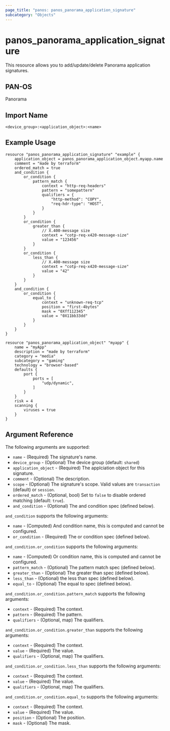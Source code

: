 ```yaml
---
page_title: "panos: panos_panorama_application_signature"
subcategory: "Objects"
---
```


# panos_panorama_application_signature

This resource allows you to add/update/delete Panorama application signatures.


## PAN-OS

Panorama


## Import Name

```
<device_group>:<application_object>:<name>
```


## Example Usage

```hcl
resource "panos_panorama_application_signature" "example" {
    application_object = panos_panorama_application_object.myapp.name
    comment = "made by terraform"
    ordered_match = true
    and_condition {
        or_condition {
            pattern_match {
                context = "http-req-headers"
                pattern = "somepattern"
                qualifiers = {
                    "http-method": "COPY",
                    "req-hdr-type": "HOST",
                }
            }
        }
        or_condition {
            greater_than {
                // X.400-message size
                context = "cotp-req-x420-message-size"
                value = "123456"
            }
        }
        or_condition {
            less_than {
                // X.400-message size
                context = "cotp-req-x420-message-size"
                value = "42"
            }
        }
    }
    and_condition {
        or_condition {
            equal_to {
                context = "unknown-req-tcp"
                position = "first-4bytes"
                mask = "0Xff112345"
                value = "0X11bb33dd"
            }
        }
    }
}

resource "panos_panorama_application_object" "myapp" {
    name = "myApp"
    description = "made by terraform"
    category = "media"
    subcategory = "gaming"
    technology = "browser-based"
    defaults {
        port {
            ports = [
                "udp/dynamic",
            ]
        }
    }
    risk = 4
    scanning {
        viruses = true
    }
}
```

## Argument Reference

The following arguments are supported:

* `name` - (Required) The signature's name.
* `device_group` - (Optional) The device group (default: `shared`)
* `application_object` - (Required) The applciation object for this signature.
* `comment` - (Optional) The description.
* `scope` - (Optional) The signature's scope.  Valid values are
  `transaction` (default) or `session`.
* `ordered_match` - (Optional, bool) Set to `false` to disable ordered matching
  (default: `true`).
* `and_condition` - (Optional) The and condition spec (defined below).

`and_condition` supports the following arguments:

* `name` - (Computed) And condition name, this is computed and cannot be configured.
* `or_condition` - (Required) The or condition spec (defined below).

`and_condition.or_condition` supports the following arguments:

* `name` - (Computed) Or condition name, this is computed and cannot be configured.
* `pattern_match` - (Optional) The pattern match spec (defined below).
* `greater_than` - (Optional) The greater than spec (defined below).
* `less_than` - (Optional) the less than spec (defined below).
* `equal_to` - (Optional) The equal to spec (defined below).

`and_condition.or_condition.pattern_match` supports the following arguments:

* `context` - (Required) The context.
* `pattern` - (Required) The pattern.
* `qualifiers` - (Optional, map) The qualifiers.

`and_condition.or_condition.greater_than` supports the following arguments:

* `context` - (Required) The context.
* `value` - (Required) The value.
* `qualifiers` - (Optional, map) The qualifiers.

`and_condition.or_condition.less_than` supports the following arguments:

* `context` - (Required) The context.
* `value` - (Required) The value.
* `qualifiers` - (Optional, map) The qualifiers.

`and_condition.or_condition.equal_to` supports the following arguments:

* `context` - (Required) The context.
* `value` - (Required) The value.
* `position` - (Optional) The position.
* `mask` - (Optional) The mask.
